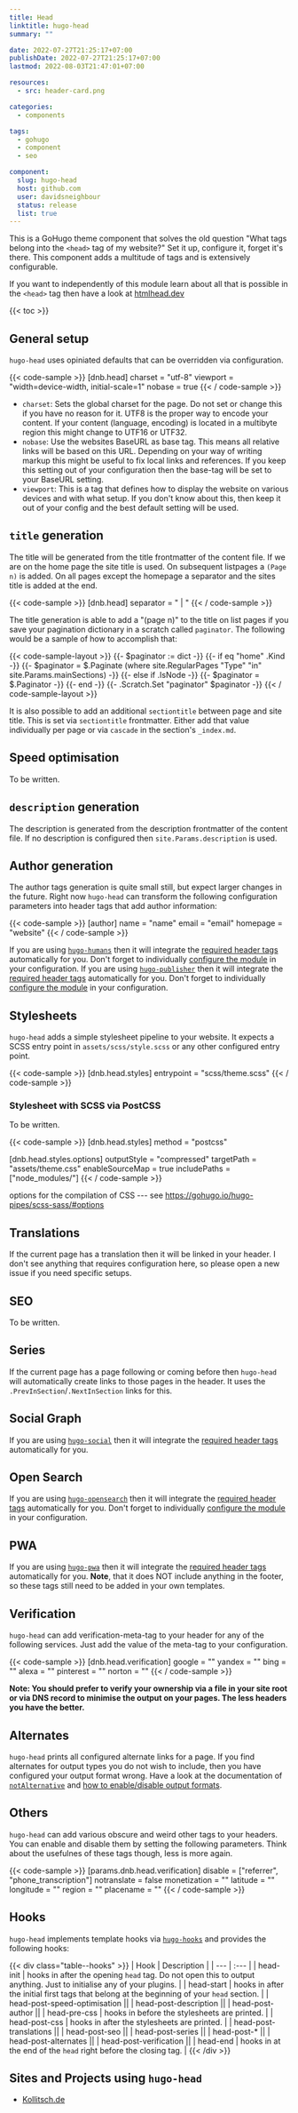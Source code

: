 ```yaml
---
title: Head
linktitle: hugo-head
summary: ""

date: 2022-07-27T21:25:17+07:00
publishDate: 2022-07-27T21:25:17+07:00
lastmod: 2022-08-03T21:47:01+07:00

resources:
  - src: header-card.png

categories:
  - components

tags:
  - gohugo
  - component
  - seo

component:
  slug: hugo-head
  host: github.com
  user: davidsneighbour
  status: release
  list: true
---
```


This is a GoHugo theme component that solves the old question "What tags belong into the `<head>` tag of my website?" Set it up, configure it, forget it's there. This component adds a multitude of tags and is extensively configurable.

If you want to independently of this module learn about all that is possible in the `<head>` tag then have a look at [htmlhead.dev](https://htmlhead.dev/)

{{< toc >}}

## General setup

`hugo-head` uses opiniated defaults that can be overridden via configuration.

{{< code-sample >}}
[dnb.head]
charset = "utf-8"
viewport = "width=device-width, initial-scale=1"
nobase = true
{{< / code-sample >}}

- `charset`: Sets the global charset for the page. Do not set or change this if you have no reason for it. UTF8 is the proper way to encode your content. If your content (language, encoding) is located in a multibyte region this might change to UTF16 or UTF32.
- `nobase`: Use the websites BaseURL as base tag. This means all relative links will be based on this URL. Depending on your way of writing markup this might be useful to fix local links and references. If you keep this setting out of your configuration then the base-tag will be set to your BaseURL setting.
- `viewport`: This is a tag that defines how to display the website on various devices and with what setup. If you don't know about this, then keep it out of your config and the best default setting will be used.

## `title` generation

The title will be generated from the title frontmatter of the content file. If we are on the home page the site title is used. On subsequent listpages a `(Page n)` is added. On all pages except the homepage a separator and the sites title is added at the end.

{{< code-sample >}}
[dnb.head]
separator = " | "
{{< / code-sample >}}

The title generation is able to add a "(page n)" to the title on list pages if you save your pagination dictionary in a scratch called `paginator`. The following would be a sample of how to accomplish that:

{{< code-sample-layout >}}
{{- $paginator := dict -}}
{{- if eq "home" .Kind -}}
  {{- $paginator = $.Paginate (where site.RegularPages "Type" "in" site.Params.mainSections) -}}
{{- else if .IsNode -}}
  {{- $paginator = $.Paginator -}}
{{- end -}}
{{- .Scratch.Set "paginator" $paginator -}}
{{< / code-sample-layout >}}

It is also possible to add an additional `sectiontitle` between page and site title. This is set via `sectiontitle` frontmatter. Either add that value individually per page or via `cascade` in the section's `_index.md`.

## Speed optimisation

To be written.

## `description` generation

The description is generated from the description frontmatter of the content file. If no description is configured then `site.Params.description` is used.

## Author generation

The author tags generation is quite small still, but expect larger changes in the future. Right now `hugo-head` can transform the following configuration parameters into header tags that add author information:

{{< code-sample >}}
[author]
name = "name"
email = "email"
homepage = "website"
{{< / code-sample >}}

If you are using [`hugo-humans`](https://github.com/davidsneighbour/hugo-humans) then it will integrate the [required header tags](https://github.com/davidsneighbour/hugo-humans) automatically for you. Don't forget to individually [configure the module](https://github.com/davidsneighbour/hugo-humans#configuration) in your configuration.
If you are using [`hugo-publisher`](https://github.com/davidsneighbour/hugo-publisher) then it will integrate the [required header tags](https://github.com/davidsneighbour/hugo-publisher) automatically for you. Don't forget to individually [configure the module](https://github.com/davidsneighbour/hugo-publisher#configuration) in your configuration.

## Stylesheets

`hugo-head` adds a simple stylesheet pipeline to your website. It expects a SCSS entry point in `assets/scss/style.scss` or any other configured entry point.

{{< code-sample >}}
[dnb.head.styles]
entrypoint = "scss/theme.scss"
{{< / code-sample >}}

### Stylesheet with SCSS via PostCSS

To be written.

{{< code-sample >}}
[dnb.head.styles]
method = "postcss"

[dnb.head.styles.options]
outputStyle = "compressed"
targetPath = "assets/theme.css"
enableSourceMap = true
includePaths = ["node_modules/"]
{{< / code-sample >}}

options for the compilation of CSS --- see <https://gohugo.io/hugo-pipes/scss-sass/#options>

## Translations

If the current page has a translation then it will be linked in your header. I don't see anything that requires configuration here, so please open a new issue if you need specific setups.

## SEO

To be written.

## Series

If the current page has a page following or coming before then `hugo-head` will automatically create links to those pages in the header. It uses the `.PrevInSection`/`.NextInSection` links for this.

## Social Graph

If you are using [`hugo-social`](https://github.com/davidsneighbour/hugo-social) then it will integrate the [required header tags](https://github.com/davidsneighbour/hugo-social) automatically for you.

## Open Search

If you are using [`hugo-opensearch`](https://github.com/davidsneighbour/hugo-opensearch) then it will integrate the [required header tags](https://github.com/davidsneighbour/hugo-pwa#setup-layouts) automatically for you. Don't forget to individually [configure the module](https://github.com/davidsneighbour/hugo-opensearch#configuration) in your configuration.

## PWA

If you are using [`hugo-pwa`](https://github.com/davidsneighbour/hugo-pwa) then it will integrate the [required header tags](https://github.com/davidsneighbour/hugo-pwa#setup-layouts) automatically for you. **Note**, that it does NOT include anything in the footer, so these tags still need to be added in your own templates.

## Verification

`hugo-head` can add verification-meta-tag to your header for any of the following services. Just add the value of the meta-tag to your configuration.

{{< code-sample >}}
[dnb.head.verification]
google = ""
yandex = ""
bing = ""
alexa = ""
pinterest = ""
norton = ""
{{< / code-sample >}}

**Note: You should prefer to verify your ownership via a file in your site root or via DNS record to minimise the output on your pages. The less headers you have the better.**

## Alternates

`hugo-head` prints all configured alternate links for a page. If you find alternates for output types you do not wish to include, then you have configured your output format wrong. Have a look at the documentation of [`notAlternative`](https://gohugo.io/templates/output-formats#configure-output-formats) and [how to enable/disable output formats](https://gohugo.io/templates/output-formats/#customizing-output-formats).

## Others

`hugo-head` can add various obscure and weird other tags to your headers. You can enable and disable them by setting the following parameters. Think about the usefulnes of these tags though, less is more again.

{{< code-sample >}}
[params.dnb.head.verification]
disable = ["referrer", "phone_transcription"]
notranslate = false
monetization = ""
latitude = ""
longitude = ""
region = ""
placename = ""
{{< / code-sample >}}

## Hooks

`hugo-head` implements template hooks via [`hugo-hooks`](https://github.com/davidsneighbour/hugo-hooks) and provides the following hooks:

<!-- prettier-ignore -->
{{< div class="table--hooks" >}}
| Hook | Description |
| --- | :--- |
| head-init | hooks in after the opening `head` tag. Do not open this to output anything. Just to initialise any of your plugins. |
| head-start | hooks in after the initial first tags that belong at the beginning of your `head` section. |
| head-post-speed-optimisation ||
| head-post-description ||
| head-post-author ||
| head-pre-css | hooks in before the stylesheets are printed. |
| head-post-css | hooks in after the stylesheets are printed. |
| head-post-translations ||
| head-post-seo ||
| head-post-series ||
| head-post-* ||
| head-post-alternates ||
| head-post-verification ||
| head-end | hooks in at the end of the `head` right before the closing tag. |
{{< /div >}}

## Sites and Projects using `hugo-head`

- [Kollitsch.de](https://kollitsch.de)
